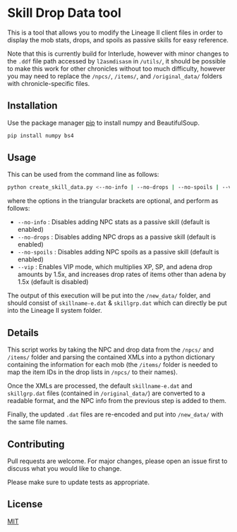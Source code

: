 # Skill Drop Data tool

This is a tool that allows you to modify the Lineage II client files in order to display the mob stats, drops, and spoils as passive skills for easy reference.

Note that this is currently build for Interlude, however with minor changes to the `.ddf` file path accessed by `l2asmdisasm` in `/utils/`, it should be possible to make this work for other chronicles without too much difficulty, however you may need to replace the `/npcs/`, `/items/`, and `/original_data/` folders with chronicle-specific files.

## Installation

Use the package manager [pip](https://pip.pypa.io/en/stable/) to install numpy and BeautifulSoup.

```bash
pip install numpy bs4
```

## Usage

This can be used from the command line as follows:

```bash
python create_skill_data.py <--no-info | --no-drops | --no-spoils | --vip>
```

where the options in the triangular brackets are optional, and perform as follows:

* `--no-info` : Disables adding NPC stats as a passive skill (default is enabled)
* `--no-drops` : Disables adding NPC drops as a passive skill (default is enabled)
* `--no-spoils` : Disables adding NPC spoils as a passive skill (default is enabled)
* `--vip` : Enables VIP mode, which multiplies XP, SP, and adena drop amounts by 1.5x, and increases drop rates of items other than adena by 1.5x (default is disabled)

The output of this execution will be put into the `/new_data/` folder, and should consist of `skillname-e.dat` & `skillgrp.dat` which can directly be put into the Lineage II system folder.

## Details

This script works by taking the NPC and drop data from the `/npcs/` and `/items/` folder and parsing the contained XMLs into a python dictionary containing the information for each mob (the `/items/` folder is needed to map the item IDs in the drop lists in `/npcs/` to their names).

Once the XMLs are processed, the default `skillname-e.dat` and `skillgrp.dat` files (contained in `/original_data/`) are converted to a readable format, and the NPC info from the previous step is added to them.

Finally, the updated `.dat` files are re-encoded and put into `/new_data/` with the same file names.

## Contributing
Pull requests are welcome. For major changes, please open an issue first to discuss what you would like to change.

Please make sure to update tests as appropriate.

## License
[MIT](https://choosealicense.com/licenses/mit/)
